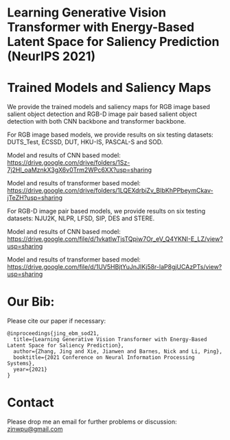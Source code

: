 # Learning Generative Vision Transformer with Energy-Based Latent Space for Saliency Prediction (NeurIPS 2021)

# Trained Models and Saliency Maps
We provide the trained models and saliency maps for RGB image based salient object detection and RGB-D image pair based salient object detection with both CNN backbone and transformer backbone.

For RGB image based models, we provide results on six testing datasets: DUTS_Test, ECSSD, DUT, HKU-IS, PASCAL-S and SOD.

Model and results of CNN based model: https://drive.google.com/drive/folders/1Sz-7j2Hl_oaMznkX3gX6v0Trm2WPc6XX?usp=sharing

Model and results of transformer based model: https://drive.google.com/drive/folders/1LQEXdrbiZv_BIbKhPPbeymCkav-jTeZH?usp=sharing


For RGB-D image pair based models, we provide results on six testing datasets: NJU2K, NLPR, LFSD, SIP, DES and STERE.

Model and results of CNN based model: https://drive.google.com/file/d/1vkatlwTjsTQpiw7Or_eV_Q4YKNI-E_LZ/view?usp=sharing

Model and results of transformer based model: https://drive.google.com/file/d/1UV5HBjtYuJnJIKj58r-laP8gjUCAzPTs/view?usp=sharing


# Our Bib:

Please cite our paper if necessary:
```
@inproceedings{jing_ebm_sod21,
  title={Learning Generative Vision Transformer with Energy-Based Latent Space for Saliency Prediction},
  author={Zhang, Jing and Xie, Jianwen and Barnes, Nick and Li, Ping},
  booktitle={2021 Conference on Neural Information Processing Systems},
  year={2021}
}
```

# Contact

Please drop me an email for further problems or discussion: zjnwpu@gmail.com
